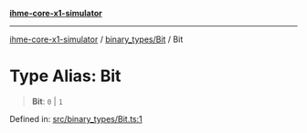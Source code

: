 [**ihme-core-x1-simulator**](../../../README.md)

***

[ihme-core-x1-simulator](../../../modules.md) / [binary\_types/Bit](../README.md) / Bit

# Type Alias: Bit

> **Bit**: `0` \| `1`

Defined in: [src/binary\_types/Bit.ts:1](https://github.com/ProgrammIt/CPU-Simulator/blob/7552359f9aa6207ad192c9a5fcb9c9063dd40c2c/src/binary_types/Bit.ts#L1)
